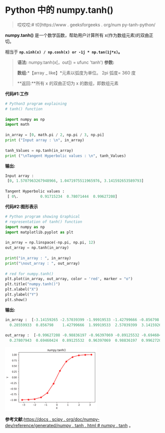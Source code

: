 # Python 中的 numpy.tanh()

> 哎哎哎:# t0]https://www . geeksforgeeks . org/num py-tanh-python/

**numpy.tanh()** 是一个数学函数，帮助用户计算所有 x(作为数组元素)的双曲正切。

相当于 **`np.sinh(x) / np.cosh(x) or -1j * np.tan(1j*x)`。**

> **语法:** numpy.tanh(x[，out]) = ufunc 'tanh')
> **参数:**
> 
> **数组:***【array _ like】*元素以弧度为单位。
> 2pi 弧度= 360 度
> 
> **返回:**所有 x 的双曲正切为 x 的数组，即数组元素

**代码#1:工作**

```py
# Python3 program explaining
# tanh() function

import numpy as np
import math

in_array = [0, math.pi / 2, np.pi / 3, np.pi]
print ("Input array : \n", in_array)

tanh_Values = np.tanh(in_array)
print ("\nTangent Hyperbolic values : \n", tanh_Values)
```

**输出:**

```py
Input array : 
 [0, 1.5707963267948966, 1.0471975511965976, 3.141592653589793]

Tangent Hyperbolic values : 
 [ 0\.          0.91715234  0.78071444  0.99627208]

```

**代码#2:图形表示**

```py
# Python program showing Graphical
# representation of tanh() function
import numpy as np
import matplotlib.pyplot as plt

in_array = np.linspace(-np.pi, np.pi, 12)
out_array = np.tanh(in_array)

print("in_array : ", in_array)
print("\nout_array : ", out_array)

# red for numpy.tanh()
plt.plot(in_array, out_array, color = 'red', marker = "o")
plt.title("numpy.tanh()")
plt.xlabel("X")
plt.ylabel("Y")
plt.show()
```

**输出:**

```py
in_array :  [-3.14159265 -2.57039399 -1.99919533 -1.42799666 -0.856798   -0.28559933
  0.28559933  0.856798    1.42799666  1.99919533  2.57039399  3.14159265]

out_array :  [-0.99627208 -0.98836197 -0.96397069 -0.89125532 -0.69460424 -0.27807943
  0.27807943  0.69460424  0.89125532  0.96397069  0.98836197  0.99627208]
```

![](img/8175e0c7257eb542b27bdfa797e6457d.png)

**参考文献:**[https://docs . scipy . org/doc/numpy-dev/reference/generated/numpy . tanh . html # numpy . tanh](https://docs.scipy.org/doc/numpy-dev/reference/generated/numpy.tanh.html#numpy.tanh)
。